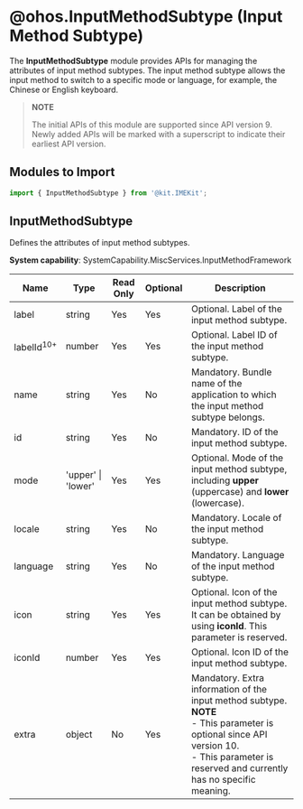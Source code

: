 # @ohos.InputMethodSubtype (Input Method Subtype)

The **InputMethodSubtype** module provides APIs for managing the attributes of input method subtypes. The input method subtype allows the input method to switch to a specific mode or language, for example, the Chinese or English keyboard.

> **NOTE**
>
>The initial APIs of this module are supported since API version 9. Newly added APIs will be marked with a superscript to indicate their earliest API version.

## Modules to Import

```ts
import { InputMethodSubtype } from '@kit.IMEKit';
```

## InputMethodSubtype

Defines the attributes of input method subtypes.

**System capability**: SystemCapability.MiscServices.InputMethodFramework

| Name| Type| Read Only| Optional| Description|
| -------- | -------- | -------- | -------- | -------- |
| label | string | Yes| Yes| Optional. Label of the input method subtype.|
| labelId<sup>10+</sup> | number | Yes| Yes| Optional. Label ID of the input method subtype.|
| name | string | Yes| No| Mandatory. Bundle name of the application to which the input method subtype belongs.|
| id | string | Yes| No| Mandatory. ID of the input method subtype.|
| mode | 'upper' \| 'lower' | Yes| Yes| Optional. Mode of the input method subtype, including **upper** (uppercase) and **lower** (lowercase).|
| locale | string | Yes| No| Mandatory. Locale of the input method subtype.|
| language | string | Yes| No| Mandatory. Language of the input method subtype.|
| icon | string | Yes| Yes| Optional. Icon of the input method subtype. It can be obtained by using **iconId**. This parameter is reserved.|
| iconId | number | Yes| Yes| Optional. Icon ID of the input method subtype.|
| extra | object | No| Yes| Mandatory. Extra information of the input method subtype.<br>**NOTE**<br>- This parameter is optional since API version 10.<br>- This parameter is reserved and currently has no specific meaning.|
